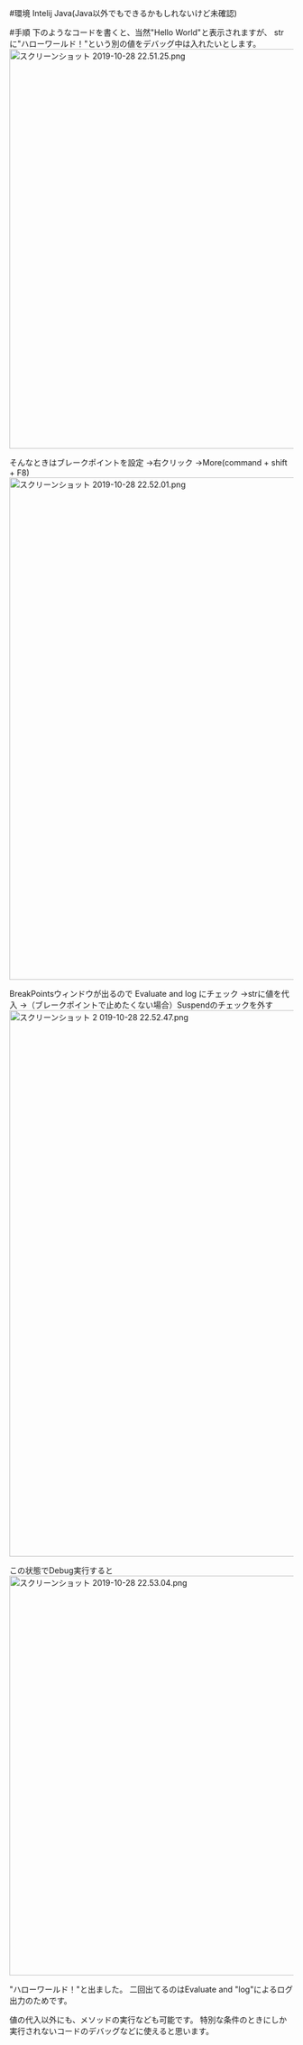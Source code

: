 #環境
Intelij
Java(Java以外でもできるかもしれないけど未確認)

#手順
下のようなコードを書くと、当然"Hello World"と表示されますが、
strに"ハローワールド！"という別の値をデバッグ中は入れたいとします。
<img width="709" alt="スクリーンショット 2019-10-28 22.51.25.png" src="https://qiita-image-store.s3.ap-northeast-1.amazonaws.com/0/230281/378c10f1-398b-a7f6-287e-ef9ad54931e2.png">


そんなときはブレークポイントを設定
→右クリック
→More(command + shift + F8)
<img width="891" alt="スクリーンショット 2019-10-28 22.52.01.png" src="https://qiita-image-store.s3.ap-northeast-1.amazonaws.com/0/230281/ba390ccc-5c54-286a-33c3-714721086a5a.png">

BreakPointsウィンドウが出るので
Evaluate and log にチェック
→strに値を代入
→（ブレークポイントで止めたくない場合）Suspendのチェックを外す
<img width="969" alt="スクリーンショット 2
019-10-28 22.52.47.png" src="https://qiita-image-store.s3.ap-northeast-1.amazonaws.com/0/230281/57099699-bc5b-ce0f-d7b7-363487385cbe.png">

この状態でDebug実行すると
<img width="709" alt="スクリーンショット 2019-10-28 22.53.04.png" src="https://qiita-image-store.s3.ap-northeast-1.amazonaws.com/0/230281/ff698486-5002-7ebe-bfb7-5fa0505af320.png">

"ハローワールド！"と出ました。
二回出てるのはEvaluate and "log"によるログ出力のためです。

値の代入以外にも、メソッドの実行なども可能です。
特別な条件のときにしか実行されないコードのデバッグなどに使えると思います。
 

